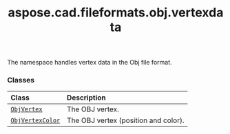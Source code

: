 ﻿---
title: aspose.cad.fileformats.obj.vertexdata
second_title: Aspose.CAD for Python via .NET API References
description: 
type: docs
weight: 10
url: /aspose.cad.fileformats.obj.vertexdata/
is_root: false
---

The namespace handles vertex data in the Obj file format.

### Classes
| Class | Description |
| :- | :- |
| [`ObjVertex`](/cad/python-net/aspose.cad.fileformats.obj.vertexdata/objvertex) | The OBJ vertex. |
| [`ObjVertexColor`](/cad/python-net/aspose.cad.fileformats.obj.vertexdata/objvertexcolor) | The OBJ vertex (position and color). |


